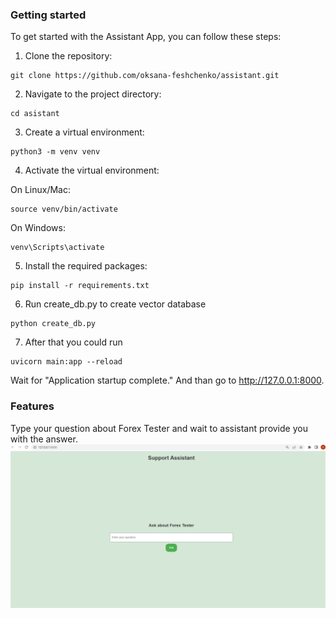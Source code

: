 ### Getting started
To get started with the Assistant App, you can follow these steps:

1. Clone the repository:
```
git clone https://github.com/oksana-feshchenko/assistant.git
```

2. Navigate to the project directory:
```
cd asistant
```
3. Create a virtual environment:

```
python3 -m venv venv
```

4. Activate the virtual environment:

On Linux/Mac:
```
source venv/bin/activate
```
On Windows:
```
venv\Scripts\activate

```
5. Install the required packages:

 ```
 pip install -r requirements.txt
 ```
6. Run create_db.py to create vector database
```
python create_db.py 
```

7. After that you could run
```
uvicorn main:app --reload
```
Wait for "Application startup complete." And than go to  http://127.0.0.1:8000.
### Features
Type your question about Forex Tester and wait to assistant provide you with the answer.
![img.png](static/img.png)